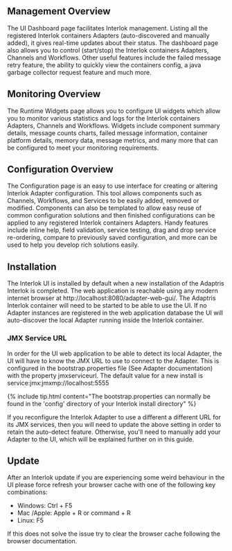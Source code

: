 ## Management Overview ##

The UI Dashboard page facilitates Interlok management. Listing all the registered Interlok containers Adapters (auto-discovered and manually added), it gives real-time updates about their status. The dashboard page also allows you to control (start/stop) the Interlok containers Adapters, Channels and Workflows. Other useful features include the failed message retry feature, the ability to quickly view the containers config, a java garbage collector request feature and much more.

## Monitoring Overview ##

The Runtime Widgets page allows you to configure UI widgets which allow you to monitor various statistics and logs for the Interlok containers Adapters, Channels and Workflows. Widgets include component summary details, message counts charts, failed message information, container platform details, memory data, message metrics, and many more that can be configured to meet your monitoring requirements.

## Configuration Overview ##

The Configuration page is an easy to use interface for creating or altering Interlok Adapter configuration. This tool allows components such as Channels, Workflows, and Services to be easily added, removed or modified. Components can also be templated to allow easy reuse of common configuration solutions and then finished configurations can be applied to any registered Interlok containers Adapters. Handy features include inline help, field validation, service testing, drag and drop service re-ordering, compare to previously saved configuration, and more can be used to help you develop rich solutions easily.

## Installation ##

The Interlok UI is installed by default when a new installation of the Adaptris Interlok is completed. The web application is reachable using any modern internet browser at http://localhost:8080/adapter-web-gui/. The Adaptris Interlok container will need to be started to be able to use the UI. If no Adapter instances are registered in the web application database the UI will auto-discover the local Adapter running inside the Interlok container.


### JMX Service URL ###

In order for the UI web application to be able to detect its local Adapter, the UI will have to know the JMX URL to use to connect to the Adapter. This is configured in the bootstrap.properties file (See Adapter documentation) with the property jmxserviceurl. The default value for a new install is service:jmx:jmxmp://localhost:5555

{% include tip.html content="The bootstrap.properties can normally be found in the 'config' directory of your Interlok install directory" %}

If you reconfigure the Interlok Adapter to use a different a different URL for its JMX services, then you will need to update the above setting in order to retain the auto-detect feature. Otherwise, you'll need to manually add your Adapter to the UI, which will be explained further on in this guide.

## Update ##

After an Interlok update if you are experiencing some weird behaviour in the UI please force refresh your browser cache with one of the following key combinations:

- Windows: Ctrl + F5
- Mac	/Apple: Apple + R or command + R
- Linux: F5

If this does not solve the issue try to clear the browser cache following the browser documentation.
